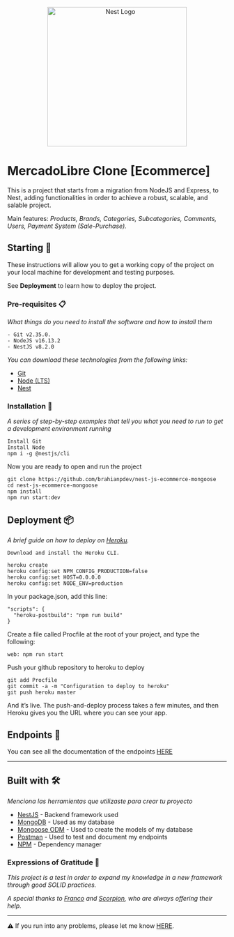 <p align="center">
  <a href="http://nestjs.com/" target="blank"><img src="https://nestjs.com/img/logo_text.svg" width="320" alt="Nest Logo" /></a>
</p>

[circleci-image]: https://img.shields.io/circleci/build/github/nestjs/nest/master?token=abc123def456
[circleci-url]: https://circleci.com/gh/nestjs/nest

# MercadoLibre Clone [Ecommerce]

This is a project that starts from a migration from NodeJS and Express, to Nest, adding functionalities in order to achieve a robust, scalable, and salable project.

Main features: _Products, Brands, Categories, Subcategories, Comments, Users, Payment System (Sale-Purchase)._

## Starting 🚀

These instructions will allow you to get a working copy of the project on your local machine for development and testing purposes.

See **Deployment** to learn how to deploy the project.


### Pre-requisites 📋

_What things do you need to install the software and how to install them_

```
- Git v2.35.0.
- NodeJS v16.13.2
- NestJS v8.2.0
```

_You can download these technologies from the following links:_

* [Git](https://git-scm.com/downloads)
* [Node (LTS)](https://nodejs.org/es/download/)
* [Nest](https://nestjs.com/)

### Installation 🔧

_A series of step-by-step examples that tell you what you need to run to get a development environment running_

```
Install Git
Install Node
npm i -g @nestjs/cli
```

Now you are ready to open and run the project

```
git clone https://github.com/brahianpdev/nest-js-ecommerce-mongoose
cd nest-js-ecommerce-mongoose
npm install 
npm run start:dev
```

## Deployment 📦

_A brief guide on how to deploy on [Heroku](https://dashboard.heroku.com/apps/polar-everglades-71081/deploy/heroku-git)._


```
Download and install the Heroku CLI.

heroku create
heroku config:set NPM_CONFIG_PRODUCTION=false
heroku config:set HOST=0.0.0.0
heroku config:set NODE_ENV=production
```

In your package.json, add this line:
```
"scripts": {
  "heroku-postbuild": "npm run build"
}
```

Create a file called Procfile at the root of your project, and type the following:
```
web: npm run start
```

Push your github repository to heroku to deploy
```
git add Procfile
git commit -a -m "Configuration to deploy to heroku"
git push heroku master
```

And it’s live. The push-and-deploy process takes a few minutes, and then Heroku gives you the URL where you can see your app.

## Endpoints 🔎

You can see all the documentation of the endpoints [HERE](https://documenter.getpostman.com/view/18310822/UVeKojZU)

__________________________________________

## Built with 🛠️

_Menciona las herramientas que utilizaste para crear tu proyecto_

* [NestJS](http://www.dropwizard.io/1.0.2/docs/) - Backend framework used
* [MongoDB](https://maven.apache.org/) - Used as my database
* [Mongoose ODM](https://rometools.github.io/rome/) - Used to create the models of my database
* [Postman](https://rometools.github.io/rome/) - Used to test and document my endpoints
* [NPM](https://www.npmjs.com/) - Dependency manager

### Expressions of Gratitude 🎁

_This project is a test in order to expand my knowledge in a new framework through good SOLID practices._

_A special thanks to [Franco](https://github.com/GreccoOliva-Franco/) and [Scorpion](https://github.com/ScorpionConMate), who are always offering their help._

__________________________________________


⚠️ If you run into any problems, please let me know [HERE](https://twitter.com/brahianpdev).
